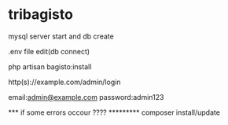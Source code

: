 # tribagisto

mysql server start and db create

.env file edit(db connect)

php artisan bagisto:install

http(s)://example.com/admin/login

email:admin@example.com
password:admin123


*** if some errors occour ????  *********
composer install/update

